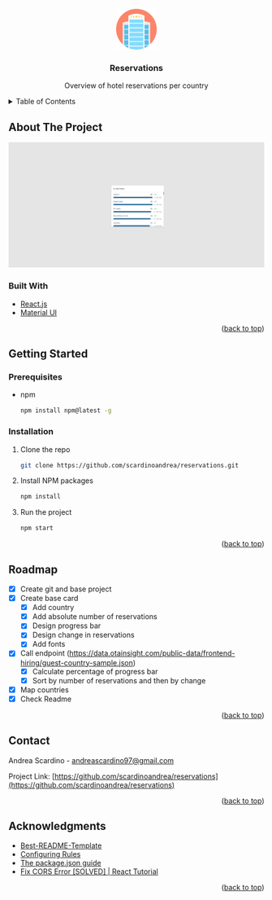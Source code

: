<div id="top"></div>

<!-- PROJECT LOGO -->
<br />
<div align="center">
  <a href="https://github.com/scardinoandrea/reservations">
    <img src="src/logo.svg" alt="Logo" width="80" height="80">
  </a>

<h3 align="center">Reservations</h3>

  <p align="center">
   Overview of hotel reservations per country
  </p>
</div>

<!-- TABLE OF CONTENTS -->
<details>
  <summary>Table of Contents</summary>
  <ol>
    <li>
      <a href="#about-the-project">About The Project</a>
      <ul>
        <li><a href="#built-with">Built With</a></li>
      </ul>
    </li>
    <li>
      <a href="#getting-started">Getting Started</a>
      <ul>
        <li><a href="#prerequisites">Prerequisites</a></li>
        <li><a href="#installation">Installation</a></li>
      </ul>
    </li>
    <li><a href="#usage">Usage</a></li>
    <li><a href="#roadmap">Roadmap</a></li>
    <li><a href="#contact">Contact</a></li>
    <li><a href="#acknowledgments">Acknowledgments</a></li>
  </ol>
</details>



<!-- ABOUT THE PROJECT -->
## About The Project

[![Product Name Screen Shot][product-screenshot]](https://example.com)
### Built With

* [React.js](https://reactjs.org/)
* [Material UI](https://mui.com/)

<p align="right">(<a href="#top">back to top</a>)</p>

<!-- GETTING STARTED -->
## Getting Started

### Prerequisites

* npm
  ```sh
  npm install npm@latest -g
  ```

### Installation

1. Clone the repo
   ```sh
   git clone https://github.com/scardinoandrea/reservations.git
   ```
2. Install NPM packages
   ```sh
   npm install
   ```
3. Run the project
   ```sh
   npm start
   ```
   
<p align="right">(<a href="#top">back to top</a>)</p>

<!-- ROADMAP -->
## Roadmap

- [x] Create git and base project
- [x] Create base card
    - [x] Add country
    - [x] Add absolute number of reservations
    - [x] Design progress bar
    - [x] Design change in reservations
    - [x] Add fonts
- [x] Call endpoint (https://data.otainsight.com/public-data/frontend-hiring/guest-country-sample.json)
    - [x] Calculate percentage of progress bar 
    - [x] Sort by number of reservations and then by change
- [x] Map countries
- [x] Check Readme

<p align="right">(<a href="#top">back to top</a>)</p>

<!-- CONTACT -->
## Contact

Andrea Scardino - andreascardino97@gmail.com

Project Link: [https://github.com/scardinoandrea/reservations](https://github.com/scardinoandrea/reservations)

<p align="right">(<a href="#top">back to top</a>)</p>



<!-- ACKNOWLEDGMENTS -->
## Acknowledgments

* [Best-README-Template](https://github.com/othneildrew/Best-README-Template)
* [Configuring Rules](https://eslint.org/docs/user-guide/configuring/rules#configuring-rules)
* [The package.json guide](https://nodejs.dev/learn/the-package-json-guide)
* [Fix CORS Error [SOLVED] | React Tutorial](https://www.youtube.com/watch?v=hxyp_LkKDdk&list=FLEC2K8ZgmM6FVvCD899w1OQ&index=1&t=1320s&ab_channel=HongLy)

<p align="right">(<a href="#top">back to top</a>)</p>



<!-- MARKDOWN LINKS & IMAGES -->
<!-- https://www.markdownguide.org/basic-syntax/#reference-style-links -->
[product-screenshot]: images/screenshot.png